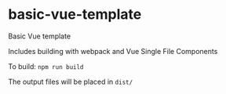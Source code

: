 # basic-vue-template

Basic Vue template

Includes building with webpack and Vue Single File Components

To build: `npm run build`

The output files will be placed in `dist/`